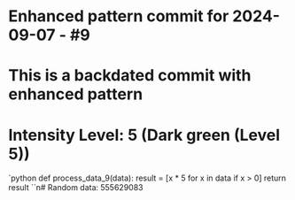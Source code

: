 ﻿# Enhanced pattern commit for 2024-09-07 - #9
# This is a backdated commit with enhanced pattern
# Intensity Level: 5 (Dark green (Level 5))
`python
def process_data_9(data):
    result = [x * 5 for x in data if x > 0]
    return result
``n# Random data: 555629083

